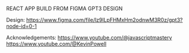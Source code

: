 REACT APP BUILD FROM FIGMA GPT3 DESIGN

Design:
https://www.figma.com/file/lz9lLpFHMxHm2odnwM3R0z/gpt3?node-id=0-1

Acknowledgements:
https://www.youtube.com/@javascriptmastery
https://www.youtube.com/@KevinPowell
